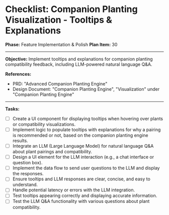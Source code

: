 # Checklist: Companion Planting Visualization - Tooltips & Explanations

**Phase:** Feature Implementation & Polish
**Plan Item:** 30

---

**Objective:** Implement tooltips and explanations for companion planting compatibility feedback, including LLM-powered natural language Q&A.

**References:**
- PRD: "Advanced Companion Planting Engine"
- Design Document: "Companion Planting Engine", "Visualization" under "Companion Planting Engine"

---

**Tasks:**

- [ ] Create a UI component for displaying tooltips when hovering over plants or compatibility visualizations.
- [ ] Implement logic to populate tooltips with explanations for why a pairing is recommended or not, based on the companion planting engine results.
- [ ] Integrate an LLM (Large Language Model) for natural language Q&A about plant pairings and compatibility.
- [ ] Design a UI element for the LLM interaction (e.g., a chat interface or question box).
- [ ] Implement the data flow to send user questions to the LLM and display the responses.
- [ ] Ensure tooltips and LLM responses are clear, concise, and easy to understand.
- [ ] Handle potential latency or errors with the LLM integration.
- [ ] Test tooltips appearing correctly and displaying accurate information.
- [ ] Test the LLM Q&A functionality with various questions about plant compatibility.